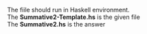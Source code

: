 The fiile should run in Haskell environment.  
The **Summative2-Template.hs** is the given file  
The **Summative2.hs** is the answer